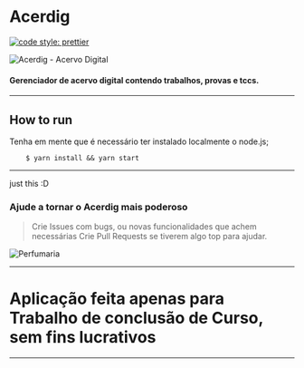 
# Acerdig

[![code style: prettier](https://img.shields.io/badge/code_style-prettier-ff69b4.svg)](https://github.com/prettier/prettier)

![Acerdig - Acervo Digital](https://scontent.fsdu17-1.fna.fbcdn.net/v/t1.0-9/46830978_2270035236405171_9115411741742727168_o.jpg?_nc_cat=109&_nc_ht=scontent.fsdu17-1.fna&oh=c7dc76beb3383c3f5bf3cb32f3ddde55&oe=5C68EDCB)

#### Gerenciador de acervo digital contendo trabalhos, provas e tccs.

***

## How to run
Tenha em mente que é necessário ter instalado localmente o node.js;

```
    $ yarn install && yarn start

```

***

just this :D

### Ajude a tornar o Acerdig mais poderoso

> Crie Issues com bugs, ou novas funcionalidades que achem necessárias
> Crie Pull Requests se tiverem algo top para ajudar.

![Perfumaria](https://cdn.dribbble.com/users/1162077/screenshots/3848914/programmer.gif)


***
# Aplicação feita apenas para Trabalho de conclusão de Curso, sem fins lucrativos
***
